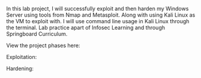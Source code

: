 In this lab project, I will successfully exploit and then harden my Windows Server using tools from Nmap and Metasploit. Along with using Kali Linux as the VM to exploit with. I will use command line usage in Kali Linux through the terminal. Lab practice apart of Infosec Learning and through Springboard Curriculum.

View the project phases here:

Exploitation: 

Hardening: 
